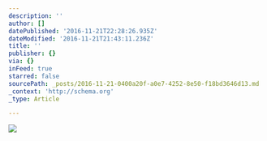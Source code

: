 ```yaml
---
description: ''
author: []
datePublished: '2016-11-21T22:28:26.935Z'
dateModified: '2016-11-21T21:43:11.236Z'
title: ''
publisher: {}
via: {}
inFeed: true
starred: false
sourcePath: _posts/2016-11-21-0400a20f-a0e7-4252-8e50-f18bd3646d13.md
_context: 'http://schema.org'
_type: Article

---
```

![](https://the-grid-user-content.s3-us-west-2.amazonaws.com/b9864326-495f-43e6-8d41-fbe1e042a05d.jpg)